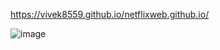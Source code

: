 https://vivek8559.github.io/netflixweb.github.io/

![image](https://github.com/user-attachments/assets/f8b6e841-b84e-4e6a-bb75-fa52fca08aab)
